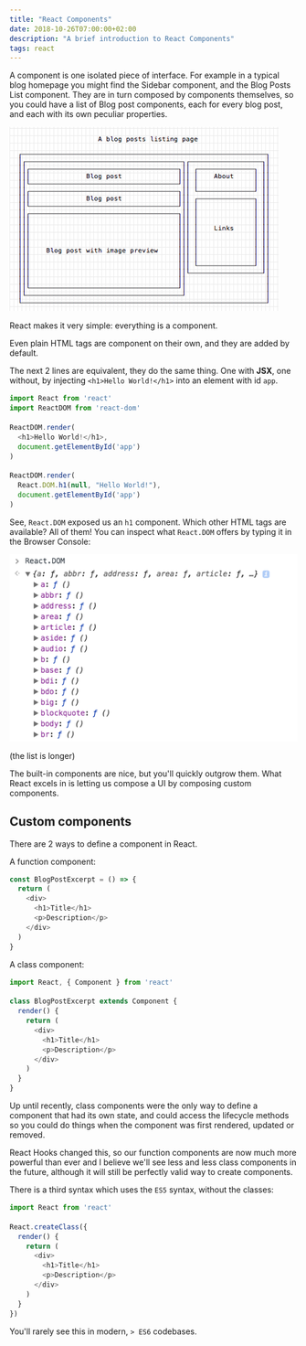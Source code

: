 ```yaml
---
title: "React Components"
date: 2018-10-26T07:00:00+02:00
description: "A brief introduction to React Components"
tags: react
---
```


A component is one isolated piece of interface. For example in a typical blog homepage you might find the Sidebar component, and the Blog Posts List component. They are in turn composed by components themselves, so you could have a list of Blog post components, each for every blog post, and each with its own peculiar properties.

![A react component](1.png)

React makes it very simple: everything is a component.

Even plain HTML tags are component on their own, and they are added by default.

The next 2 lines are equivalent, they do the same thing. One with **JSX**, one without, by injecting `<h1>Hello World!</h1>` into an element with id `app`.

```js
import React from 'react'
import ReactDOM from 'react-dom'

ReactDOM.render(
  <h1>Hello World!</h1>,
  document.getElementById('app')
)

ReactDOM.render(
  React.DOM.h1(null, "Hello World!"),
  document.getElementById('app')
)
```

See, `React.DOM` exposed us an `h1` component. Which other HTML tags are available? All of them! You can inspect what `React.DOM` offers by typing it in the Browser Console:

![Browser console inspecting React.DOM](2.png)

(the list is longer)

The built-in components are nice, but you'll quickly outgrow them. What React excels in is letting us compose a UI by composing custom components.

## Custom components

There are 2 ways to define a component in React.

A function component:

```js
const BlogPostExcerpt = () => {
  return (
    <div>
      <h1>Title</h1>
      <p>Description</p>
    </div>
  )
}
```

A class component:

```js
import React, { Component } from 'react'

class BlogPostExcerpt extends Component {
  render() {
    return (
      <div>
        <h1>Title</h1>
        <p>Description</p>
      </div>
    )
  }
}
```

Up until recently, class components were the only way to define a component that had its own state, and could access the lifecycle methods so you could do things when the component was first rendered, updated or removed.

React Hooks changed this, so our function components are now much more powerful than ever and I believe we'll see less and less class components in the future, although it will still be perfectly valid way to create components.

There is a third syntax which uses the `ES5` syntax, without the classes:

```js
import React from 'react'

React.createClass({
  render() {
    return (
      <div>
        <h1>Title</h1>
        <p>Description</p>
      </div>
    )
  }
})
```

You'll rarely see this in modern, `> ES6` codebases.
